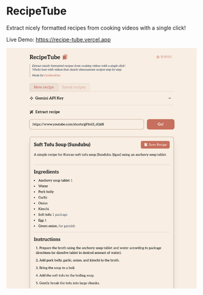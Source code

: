 # RecipeTube

Extract nicely formatted recipes from cooking videos with a single click!

Live Demo: https://recipe-tube.vercel.app

![preview](https://raw.githubusercontent.com/mikemklee/recipe-tube/refs/heads/main/public/SCR-20250419-jmda.png)
